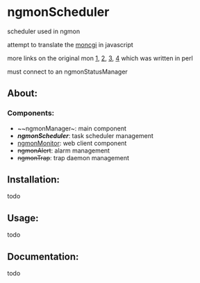 # ngmonScheduler
scheduler used in ngmon

attempt to translate the [moncgi](http://moncgi.sourceforge.net/index.php/mon.cgi/main) in javascript

more links on the original mon [1], [2], [3], [4] which was written in perl

must connect to an ngmonStatusManager


## About:

### Components:
  * ~~ngmonManager~: main component
  * _**ngmonScheduler**_: task scheduler management
  * [ngmonMonitor]: web client component
  * ~~ngmonAlert~~: alarm management
  * ~~ngmonTrap~~: trap daemon management

## Installation:

todo

## Usage:

todo

## Documentation:

todo

[1]: http://www.softpanorama.org/Admin/Monitoring/mon.shtml
[2]: https://sourceforge.net/projects/mon/
[3]: http://ftp.kernel.org/pub/software/admin/mon/
[4]: http://www.debianhelp.co.uk/mon.htm
[ngmonScheduler]: https://github.com/mvcorrea/ngmonScheduler.git
[ngmonMonitor]: https://github.com/mvcorrea/ngmonMonitor.git